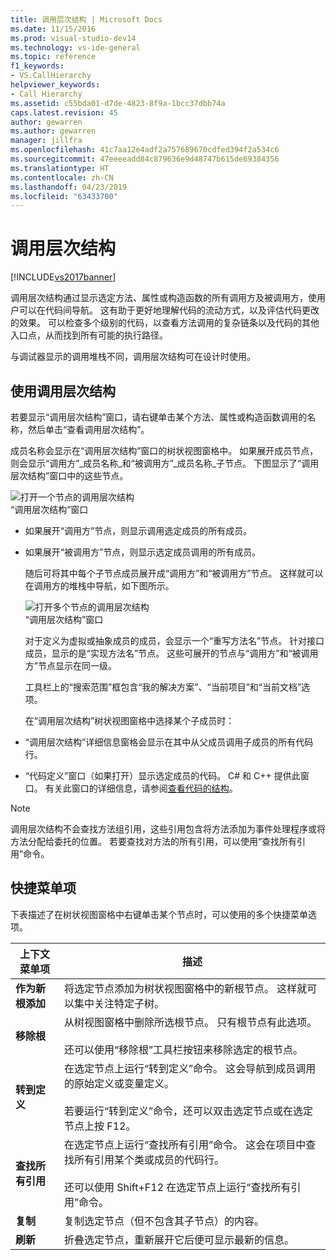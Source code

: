 ```yaml
---
title: 调用层次结构 | Microsoft Docs
ms.date: 11/15/2016
ms.prod: visual-studio-dev14
ms.technology: vs-ide-general
ms.topic: reference
f1_keywords:
- VS.CallHierarchy
helpviewer_keywords:
- Call Hierarchy
ms.assetid: c55bda01-d7de-4823-8f9a-1bcc37dbb74a
caps.latest.revision: 45
author: gewarren
ms.author: gewarren
manager: jillfra
ms.openlocfilehash: 41c7aa12e4adf2a757689670cdfed394f2a534c6
ms.sourcegitcommit: 47eeeeadd84c879636e9d48747b615de69384356
ms.translationtype: HT
ms.contentlocale: zh-CN
ms.lasthandoff: 04/23/2019
ms.locfileid: "63433700"
---
```

# <a name="call-hierarchy"></a>调用层次结构
[!INCLUDE[vs2017banner](../../includes/vs2017banner.md)]

调用层次结构通过显示选定方法、属性或构造函数的所有调用方及被调用方，使用户可以在代码间导航。 这有助于更好地理解代码的流动方式，以及评估代码更改的效果。 可以检查多个级别的代码，以查看方法调用的复杂链条以及代码的其他入口点，从而找到所有可能的执行路径。  
  
 与调试器显示的调用堆栈不同，调用层次结构可在设计时使用。  
  
## <a name="using-call-hierarchy"></a>使用调用层次结构  
 若要显示“调用层次结构”窗口，请右键单击某个方法、属性或构造函数调用的名称，然后单击“查看调用层次结构”。  
  
 成员名称会显示在“调用层次结构”窗口的树状视图窗格中。 如果展开成员节点，则会显示“调用方”_成员名称_和“被调用方”_成员名称_子节点。 下图显示了“调用层次结构”窗口中的这些节点。  
  
 ![打开一个节点的调用层次结构](../../ide/reference/media/onenode.png "OneNode")  
“调用层次结构”窗口  
  
- 如果展开“调用方”节点，则显示调用选定成员的所有成员。  
  
- 如果展开“被调用方”节点，则显示选定成员调用的所有成员。  
  
  随后可将其中每个子节点成员展开成“调用方”和“被调用方”节点。 这样就可以在调用方的堆栈中导航，如下图所示。  
  
  ![打开多个节点的调用层次结构](../../ide/media/multiplenodes.png "MultipleNodes")  
  “调用层次结构”窗口  
  
  对于定义为虚拟或抽象成员的成员，会显示一个“重写方法名”节点。 针对接口成员，显示的是“实现方法名”节点。 这些可展开的节点与“调用方”和“被调用方”节点显示在同一级。  
  
  工具栏上的“搜索范围”框包含“我的解决方案”、“当前项目”和“当前文档”选项。  
  
  在“调用层次结构”树状视图窗格中选择某个子成员时：  
  
- “调用层次结构”详细信息窗格会显示在其中从父成员调用子成员的所有代码行。  
  
- “代码定义”窗口（如果打开）显示选定成员的代码。 C# 和 C++ 提供此窗口。 有关此窗口的详细信息，请参阅[查看代码的结构](../../ide/viewing-the-structure-of-code.md)。  
  
> [!NOTE]
> 调用层次结构不会查找方法组引用，这些引用包含将方法添加为事件处理程序或将方法分配给委托的位置。 若要查找对方法的所有引用，可以使用“查找所有引用”命令。  
  
## <a name="shortcut-menu-items"></a>快捷菜单项  
 下表描述了在树状视图窗格中右键单击某个节点时，可以使用的多个快捷菜单选项。  
  
|上下文菜单项|描述|  
|-----------------------|-----------------|  
|**作为新根添加**|将选定节点添加为树状视图窗格中的新根节点。 这样就可以集中关注特定子树。|  
|**移除根**|从树视图窗格中删除所选根节点。 只有根节点有此选项。<br /><br /> 还可以使用“移除根”工具栏按钮来移除选定的根节点。|  
|**转到定义**|在选定节点上运行“转到定义”命令。 这会导航到成员调用的原始定义或变量定义。<br /><br /> 若要运行“转到定义”命令，还可以双击选定节点或在选定节点上按 F12。|  
|**查找所有引用**|在选定节点上运行“查找所有引用”命令。 这会在项目中查找所有引用某个类或成员的代码行。<br /><br /> 还可以使用 Shift+F12 在选定节点上运行“查找所有引用”命令。|  
|**复制**|复制选定节点（但不包含其子节点）的内容。|  
|**刷新**|折叠选定节点，重新展开它后便可显示最新的信息。|
